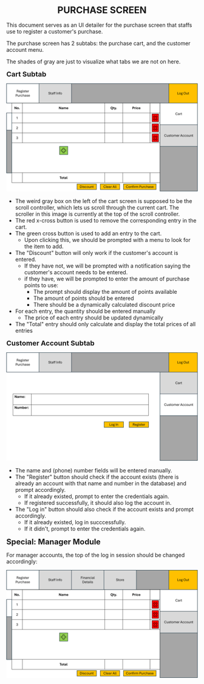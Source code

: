 <h1 align="center" style="font-size:24px;">PURCHASE SCREEN</h1>

This document serves as an UI detailer for the purchase screen that staffs use to register a customer's purchase.

The purchase screen has 2 subtabs: the purchase cart, and the customer account menu.

The shades of gray are just to visualize what tabs we are not on here.

**<span style="font-size:18px;">Cart Subtab</span>**

![Cart Subtab](purchase-screen_cart.png)
- The weird gray box on the left of the cart screen is supposed to be the scroll controller, which lets us scroll through the current cart. The scroller in this image is currently at the top of the scroll controller.
- The red x-cross button is used to remove the corresponding entry in the cart.
- The green cross button is used to add an entry to the cart.
    - Upon clicking this, we should be prompted with a menu to look for the item to add.
- The "Discount" button will only work if the customer's account is entered.
    - If they have not, we will be prompted with a notification saying the customer's account needs to be entered.
    - if they have, we will be prompted to enter the amount of purchase points to use:
      - The prompt should display the amount of points available
      - The amount of points should be entered
      - There should be a dynamically calculated discount price
- For each entry, the quantity should be entered manually
    - The price of each entry should be updated dynamically
- The "Total" entry should only calculate and display the total prices of all entries

**<span style="font-size:18px;">Customer Account Subtab</span>**

![Customer Account Subtab](purchase-screen_customer-account.png)

- The name and (phone) number fields will be entered manually.
- The "Register" button should check if the account exists (there is already an account with that name and number in the database) and prompt accordingly.
    - If it already existed, prompt to enter the credentials again.
    - If registered successfully, it should also log the account in.
- The "Log in" button should also check if the account exists and prompt accordingly.
    - If it already existed, log in succcessfully.
    - If it didn't, prompt to enter the credentials again.

**<span style="font-size:20px;">Special: Manager Module</span>**

For manager accounts, the top of the log in session should be changed accordingly:

![Manager Purchase Screen](manager_purchase-screen.png)